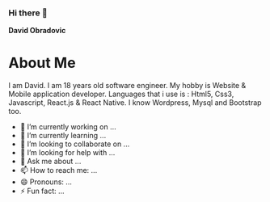 ### Hi there 👋


**David Obradovic** 

<h1>About Me</h1>
<p>I am David. I am 18 years old software engineer. My hobby is Website & Mobile application developer.
Languages that i use is : Html5, Css3, Javascript, React.js & React Native. I know Wordpress, Mysql and Bootstrap too.
</p>

- 🔭 I’m currently working on ...
- 🌱 I’m currently learning ...
- 👯 I’m looking to collaborate on ...
- 🤔 I’m looking for help with ...
- 💬 Ask me about ...
- 📫 How to reach me: ...
- 😄 Pronouns: ...
- ⚡ Fun fact: ...

